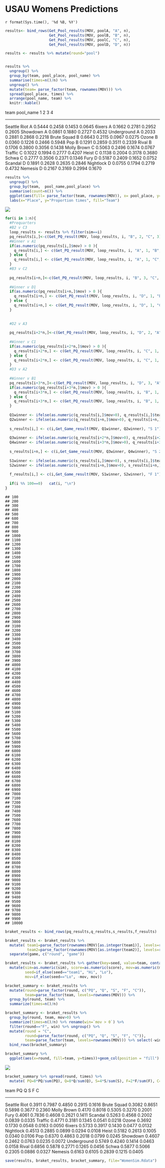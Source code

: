 # USAU Womens Predictions
`r format(Sys.time(), '%d %B, %Y')`  



<!-- #1 v 4  -->
<!-- #2 v 3 -->
<!-- #1 v 3 -->
<!-- #2 v 4 -->
<!-- #1 v 2 -->
<!-- #3 v 4  -->




```r
results<- bind_rows(Get_Pool_results(MOV, poolA, "A", n),
                    Get_Pool_results(MOV, poolB, "B", n),
                    Get_Pool_results(MOV, poolC, "C", n),
                    Get_Pool_results(MOV, poolD, "D", n))
```


```r
results <- results %>% mutate(round="pool")


results %>% 
  ungroup() %>%
  group_by(team, pool_place, pool_name) %>%
  summarise(times=n()/n) %>% 
  ungroup() %>%
  mutate(team= parse_factor(team, rownames(MOV))) %>%
  spread(pool_place, times) %>%
  arrange(pool_name, team) %>%
  knitr::kable()
```



team           pool_name         1        2        3        4
-------------  ----------  -------  -------  -------  -------
Seattle Riot   A            0.5444   0.2458   0.1453   0.0645
6ixers         A            0.1662   0.2781   0.2952   0.2605
Showdown       A            0.0861   0.1880   0.2727   0.4532
Underground    A            0.2033   0.2881   0.2868   0.2218
Brute Squad    B            0.6643   0.2115   0.0967   0.0275
Ozone          B            0.0360   0.1226   0.2466   0.5948
Pop            B            0.1291   0.2859   0.3511   0.2339
Rival          B            0.1706   0.3800   0.3056   0.1438
Molly Brown    C            0.5063   0.2496   0.1674   0.0767
Traffic        C            0.1022   0.1994   0.2777   0.4207
Heist          C            0.1138   0.2004   0.3178   0.3680
Schwa          C            0.2777   0.3506   0.2371   0.1346
Fury           D            0.5187   0.2409   0.1652   0.0752
Scandal        D            0.1891   0.2628   0.2635   0.2846
Nightlock      D            0.0755   0.1794   0.2719   0.4732
Nemesis        D            0.2167   0.3169   0.2994   0.1670

```r
results %>% 
  ungroup() %>%
  group_by(team,  pool_name,pool_place) %>%
  summarise(count=n()) %>%
  ggplot(aes(fill= parse_factor(team, rownames(MOV)), x= pool_place, y=count/n))+geom_col(  ) + facet_wrap(~pool_name)+
  labs(x="Place", y="Proportion times", fill="Team")
```

![](simulatePools_files/figure-html/displayResults-1.png)<!-- -->





```r
for(i in 1:n){
  #Prequarters
  #B2 v C3
  loop_results <- results %>% filter(sim==i)
  pq_results[i,]<-c(Get_PQ_result(MOV, loop_results, i, "B", 2, "C", 3),"PQ 1")
  #Winner v A1
  if(as.numeric(pq_results[i,]$mov) > 0 ){
    q_results[i,] <- c(Get_PQ_result(MOV, loop_results, i, "A", 1, "B", 2),"Q 1")
  } else {
    q_results[i,] <- c(Get_PQ_result(MOV, loop_results, i, "A", 1, "C", 3),"Q 1")
  }
  #B3 v C2
  
  pq_results[i+n,]<-c(Get_PQ_result(MOV, loop_results, i, "B", 3, "C", 2),"PQ 2")
  
  #Winner v D1
  if(as.numeric(pq_results[i+n,]$mov) > 0 ){
    q_results[i+n,] <- c(Get_PQ_result(MOV, loop_results, i, "D", 1, "B", 3),"Q 2")
  } else {
    q_results[i+n,] <- c(Get_PQ_result(MOV, loop_results, i, "D", 1, "C", 2),"Q 2")
  }
  
  
  #D2 v A3
  
  pq_results[i+2*n,]<-c(Get_PQ_result(MOV, loop_results, i, "D", 2, "A", 3), "PQ 3")
  
  #Winner v C1
  if(as.numeric(pq_results[i+2*n,]$mov) > 0 ){
    q_results[i+2*n,] <- c(Get_PQ_result(MOV, loop_results, i, "C", 1, "D", 2),"Q 3")
  } else {
    q_results[i+2*n,] <- c(Get_PQ_result(MOV, loop_results, i, "C", 1, "A", 3),"Q 3")
  }
  #D3 v A2
  
  #Winner v B1
  pq_results[i+3*n,]<-c(Get_PQ_result(MOV, loop_results, i, "D", 3, "A", 2), "PQ 4")
  if(as.numeric(pq_results[i+3*n,]$mov) > 0 ){
    q_results[i+3*n,] <- c(Get_PQ_result(MOV, loop_results, i, "B", 1, "D", 3),"Q 4")
  } else {
    q_results[i+3*n,] <- c(Get_PQ_result(MOV, loop_results, i, "B", 1, "A", 2),"Q 4")
  }
  
  Q1winner <- ifelse(as.numeric(q_results[i,]$mov>0), q_results[i,]$team1, q_results[i,]$team2)
  Q2winner <- ifelse(as.numeric(q_results[i+n,]$mov>0), q_results[i+n,]$team1, q_results[i+n,]$team2)
  
  s_results[i,] <- c(i,Get_Game_result(MOV, Q1winner, Q2winner), "S 1")
  
  Q3winner <- ifelse(as.numeric(q_results[i+2*n,]$mov>0), q_results[i+2*n,]$team1, q_results[i+2*n,]$team2)
  Q4winner <- ifelse(as.numeric(q_results[i+3*n,]$mov>0), q_results[i+3*n,]$team1, q_results[i+3*n,]$team2)
  
  s_results[i+n,] <- c(i,Get_Game_result(MOV, Q3winner, Q4winner), "S 2")
  
  S1winner <- ifelse(as.numeric(s_results[i,]$mov>0), s_results[i,]$team1, s_results[i,]$team2)
  S2winner <- ifelse(as.numeric(s_results[i+n,]$mov>0), s_results[i+n,]$team1, s_results[i+n,]$team2)
  
  f_results[i,] <- c(i,Get_Game_result(MOV, S1winner, S2winner), "F 1")
  
  if(i %% 100==0)   cat(i, "\n")
}
```

```
## 100 
## 200 
## 300 
## 400 
## 500 
## 600 
## 700 
## 800 
## 900 
## 1000 
## 1100 
## 1200 
## 1300 
## 1400 
## 1500 
## 1600 
## 1700 
## 1800 
## 1900 
## 2000 
## 2100 
## 2200 
## 2300 
## 2400 
## 2500 
## 2600 
## 2700 
## 2800 
## 2900 
## 3000 
## 3100 
## 3200 
## 3300 
## 3400 
## 3500 
## 3600 
## 3700 
## 3800 
## 3900 
## 4000 
## 4100 
## 4200 
## 4300 
## 4400 
## 4500 
## 4600 
## 4700 
## 4800 
## 4900 
## 5000 
## 5100 
## 5200 
## 5300 
## 5400 
## 5500 
## 5600 
## 5700 
## 5800 
## 5900 
## 6000 
## 6100 
## 6200 
## 6300 
## 6400 
## 6500 
## 6600 
## 6700 
## 6800 
## 6900 
## 7000 
## 7100 
## 7200 
## 7300 
## 7400 
## 7500 
## 7600 
## 7700 
## 7800 
## 7900 
## 8000 
## 8100 
## 8200 
## 8300 
## 8400 
## 8500 
## 8600 
## 8700 
## 8800 
## 8900 
## 9000 
## 9100 
## 9200 
## 9300 
## 9400 
## 9500 
## 9600 
## 9700 
## 9800 
## 9900 
## 10000
```



```r
braket_results <- bind_rows(pq_results,q_results,s_results,f_results)

braket_results <- braket_results %>% 
  mutate( team1=parse_factor(rownames(MOV)[as.integer(team1)], levels=rownames(MOV)),
          team2=parse_factor(rownames(MOV)[as.integer(team2)], levels=rownames(MOV))) %>%
  separate(game, c("round", "game"))

braket_results <- braket_results %>% gather(key=seed, value=team, contains("team")) %>%
  mutate(sim=as.numeric(sim), score=as.numeric(score), mov=as.numeric(mov),
         seed=if_else(seed=="team1", "Hi", "Lo"),
         mov=if_else(seed=="Lo", -mov, mov))

bracket_summary <- braket_results %>% 
  mutate(round=parse_factor(round, c("PQ", "Q", "S", "F", "C")),
         team=parse_factor(team, levels=rownames(MOV))) %>%
  group_by(round, team) %>%
  summarize(times=n()/n) 

bracket_summary <- braket_results %>% 
  group_by(round, team, mov>0) %>%
  summarize(times=n()/n) %>% rename(win=`mov > 0`) %>% 
  filter(round=="F", win) %>% ungroup() %>% 
  mutate(round = "C", 
         round=parse_factor(round, c("PQ", "Q", "S", "F", "C")),
         team=parse_factor(team, levels=rownames(MOV))) %>% select(-win) %>%
  bind_rows(bracket_summary) 
```


```r
bracket_summary %>%
  ggplot(aes(x=round, fill=team, y=times))+geom_col(position = "fill") +scale_fill_discrete()
```

![](simulatePools_files/figure-html/displayBracket-1.png)<!-- -->

```r
bracket_summary %>% spread(round, times) %>% 
  mutate( PQ=8*PQ/sum(PQ), Q=8*Q/sum(Q), S=4*S/sum(S), F=2*F/sum(F), C=C/sum(C)) %>% knitr::kable()
```



team                PQ        Q        S        F        C
-------------  -------  -------  -------  -------  -------
Seattle Riot    0.3911   0.7987   0.4850   0.2915   0.1616
Brute Squad     0.3082   0.8651   0.5898   0.3677   0.2360
Molly Brown     0.4170   0.8018   0.5305   0.3270   0.2001
Fury            0.4061   0.7836   0.4608   0.2621   0.1411
Scandal         0.5263   0.4568   0.2002   0.0839   0.0335
Traffic         0.4771   0.3181   0.1345   0.0541   0.0218
Ozone           0.3692   0.1730   0.0548   0.0163   0.0050
6ixers          0.5733   0.3917   0.1430   0.0477   0.0132
Nightlock       0.4513   0.2885   0.0899   0.0294   0.0108
Heist           0.5182   0.2613   0.1005   0.0340   0.0106
Pop             0.6370   0.4863   0.2018   0.0799   0.0245
Showdown        0.4607   0.2462   0.0763   0.0235   0.0072
Underground     0.5749   0.4240   0.1414   0.0463   0.0158
Rival           0.6856   0.5878   0.2771   0.1265   0.0456
Schwa           0.5877   0.5066   0.2305   0.0886   0.0327
Nemesis         0.6163   0.6105   0.2839   0.1215   0.0405


```r
save(results, braket_results, bracket_summary, file="WomenSim.Rdata")
```
